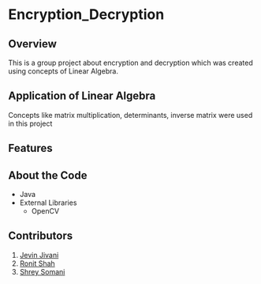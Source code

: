 # Encryption_Decryption

Overview
---

This is a group project about encryption and decryption which was created using concepts of Linear Algebra.

Application of Linear Algebra
---
Concepts like matrix multiplication, determinants, inverse matrix were used in this project

Features
---

About the Code
---

* Java  
* External Libraries  
  *  OpenCV
 
Contributors
---

1. [Jevin Jivani](https://github.com/jevinjivani2507)
2. [Ronit Shah](https://github.com/ronit-shah)
3. [Shrey Somani](https://github.com/shreysomani-2703)
